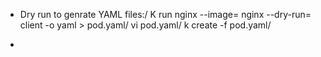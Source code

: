 - Dry run to genrate YAML files:/ 
K run nginx --image= nginx --dry-run= client -o yaml > pod.yaml/
vi pod.yaml/
k create -f pod.yaml/

-
